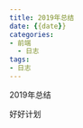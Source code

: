 ```yaml
---
title: 2019年总结
date: {{date}}
categories:
- 前端
  - 日志
tags:
- 日志
---
```

2019年总结

<!-- more -->

好好计划